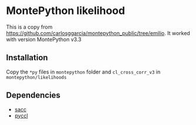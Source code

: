 # MontePython likelihood
This is a copy from https://github.com/carlosggarcia/montepython_public/tree/emilio.
It worked with version MontePython v3.3

## Installation
Copy the `*py` files in `montepython` folder and `cl_cross_corr_v3` in `montepython/likelihoods`

## Dependencies
- [sacc](https://github.com/LSSTDESC/sacc)
- [pyccl](https://github.com/LSSTDESC/CCL)
